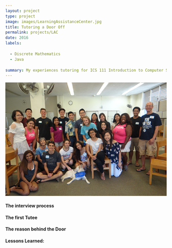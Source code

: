 ```yaml
---
layout: project
type: project
image: images/LearningAssistanceCenter.jpg
title: Tutoring a Door Off
permalink: projects/LAC
date: 2016
labels:
  
  - Discrete Mathematics
  - Java
  
summary: My experiences tutoring for ICS 111 Introduction to Computer Science and ICS 141 Discrete Mathematics for Computer Science.
---
```


<img class="ui centered middle image" src="../images/LearningAssistanceCenter.jpg">

<h4>The interview process</h4>


<h4>The first Tutee</h4>


<h4>The reason behind the Door</h4>


<h4>Lessons Learned:</h4>
